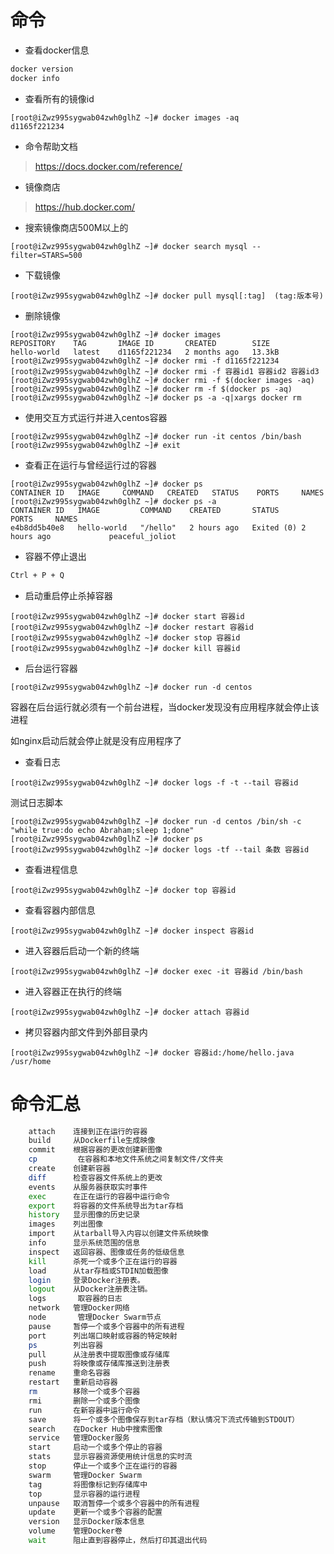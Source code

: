 # 命令

- 查看docker信息

``` bash
docker version
docker info
```

- 查看所有的镜像id

``` shell
[root@iZwz995sygwab04zwh0glhZ ~]# docker images -aq
d1165f221234
```

- 命令帮助文档

> https://docs.docker.com/reference/

- 镜像商店

> https://hub.docker.com/

- 搜索镜像商店500M以上的

``` shell
[root@iZwz995sygwab04zwh0glhZ ~]# docker search mysql --filter=STARS=500
```

- 下载镜像

``` shell
[root@iZwz995sygwab04zwh0glhZ ~]# docker pull mysql[:tag]  (tag:版本号)
```

- 删除镜像

``` shell
[root@iZwz995sygwab04zwh0glhZ ~]# docker images
REPOSITORY    TAG       IMAGE ID       CREATED        SIZE
hello-world   latest    d1165f221234   2 months ago   13.3kB
[root@iZwz995sygwab04zwh0glhZ ~]# docker rmi -f d1165f221234
[root@iZwz995sygwab04zwh0glhZ ~]# docker rmi -f 容器id1 容器id2 容器id3
[root@iZwz995sygwab04zwh0glhZ ~]# docker rmi -f $(docker images -aq)
[root@iZwz995sygwab04zwh0glhZ ~]# docker rm -f $(docker ps -aq)
[root@iZwz995sygwab04zwh0glhZ ~]# docker ps -a -q|xargs docker rm
```

- 使用交互方式运行并进入centos容器

``` shell
[root@iZwz995sygwab04zwh0glhZ ~]# docker run -it centos /bin/bash
[root@iZwz995sygwab04zwh0glhZ ~]# exit
```

- 查看正在运行与曾经运行过的容器

``` shell
[root@iZwz995sygwab04zwh0glhZ ~]# docker ps
CONTAINER ID   IMAGE     COMMAND   CREATED   STATUS    PORTS     NAMES
[root@iZwz995sygwab04zwh0glhZ ~]# docker ps -a
CONTAINER ID   IMAGE         COMMAND    CREATED       STATUS                   PORTS     NAMES
e4b8dd5b40e8   hello-world   "/hello"   2 hours ago   Exited (0) 2 hours ago             peaceful_joliot
```

- 容器不停止退出

``` bash
Ctrl + P + Q
```

- 启动重启停止杀掉容器

``` shell
[root@iZwz995sygwab04zwh0glhZ ~]# docker start 容器id
[root@iZwz995sygwab04zwh0glhZ ~]# docker restart 容器id
[root@iZwz995sygwab04zwh0glhZ ~]# docker stop 容器id
[root@iZwz995sygwab04zwh0glhZ ~]# docker kill 容器id
```

- 后台运行容器

``` shell
[root@iZwz995sygwab04zwh0glhZ ~]# docker run -d centos
```

容器在后台运行就必须有一个前台进程，当docker发现没有应用程序就会停止该进程

如nginx启动后就会停止就是没有应用程序了

- 查看日志

``` shell
[root@iZwz995sygwab04zwh0glhZ ~]# docker logs -f -t --tail 容器id
```

测试日志脚本

``` shell
[root@iZwz995sygwab04zwh0glhZ ~]# docker run -d centos /bin/sh -c "while true:do echo Abraham;sleep 1;done"
[root@iZwz995sygwab04zwh0glhZ ~]# docker ps
[root@iZwz995sygwab04zwh0glhZ ~]# docker logs -tf --tail 条数 容器id
```

- 查看进程信息

``` shell
[root@iZwz995sygwab04zwh0glhZ ~]# docker top 容器id
```

- 查看容器内部信息

``` shell
[root@iZwz995sygwab04zwh0glhZ ~]# docker inspect 容器id
```

- 进入容器后启动一个新的终端

``` shell
[root@iZwz995sygwab04zwh0glhZ ~]# docker exec -it 容器id /bin/bash
```

- 进入容器正在执行的终端

``` shell
[root@iZwz995sygwab04zwh0glhZ ~]# docker attach 容器id
```

- 拷贝容器内部文件到外部目录内

``` shell
[root@iZwz995sygwab04zwh0glhZ ~]# docker 容器id:/home/hello.java  /usr/home
```

# 命令汇总

``` bash
    attach    连接到正在运行的容器
    build     从Dockerfile生成映像
    commit    根据容器的更改创建新图像
    cp         在容器和本地文件系统之间复制文件/文件夹
    create    创建新容器
    diff      检查容器文件系统上的更改
    events    从服务器获取实时事件
    exec      在正在运行的容器中运行命令
    export    将容器的文件系统导出为tar存档
    history   显示图像的历史记录
    images    列出图像
    import    从tarball导入内容以创建文件系统映像
    info      显示系统范围的信息
    inspect   返回容器、图像或任务的低级信息
    kill      杀死一个或多个正在运行的容器
    load      从tar存档或STDIN加载图像
    login     登录Docker注册表。
    logout    从Docker注册表注销。
    logs       取容器的日志
    network   管理Docker网络
    node       管理Docker Swarm节点
    pause     暂停一个或多个容器中的所有进程
    port      列出端口映射或容器的特定映射
    ps        列出容器
    pull      从注册表中提取图像或存储库
    push      将映像或存储库推送到注册表
    rename    重命名容器
    restart   重新启动容器
    rm        移除一个或多个容器
    rmi       删除一个或多个图像
    run       在新容器中运行命令
    save      将一个或多个图像保存到tar存档（默认情况下流式传输到STDOUT）
    search    在Docker Hub中搜索图像
    service   管理Docker服务
    start     启动一个或多个停止的容器
    stats     显示容器资源使用统计信息的实时流
    stop      停止一个或多个正在运行的容器
    swarm     管理Docker Swarm
    tag       将图像标记到存储库中
    top       显示容器的运行进程
    unpause   取消暂停一个或多个容器中的所有进程
    update    更新一个或多个容器的配置
    version   显示Docker版本信息
    volume    管理Docker卷
    wait      阻止直到容器停止，然后打印其退出代码
```
